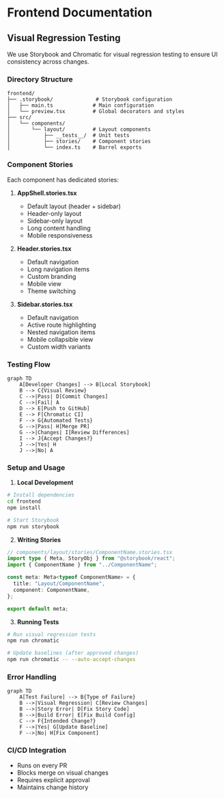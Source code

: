 # Frontend Documentation

## Visual Regression Testing

We use Storybook and Chromatic for visual regression testing to ensure UI consistency across changes.

### Directory Structure
```
frontend/
├── .storybook/              # Storybook configuration
│   ├── main.ts             # Main configuration
│   └── preview.tsx         # Global decorators and styles
├── src/
│   └── components/
│       └── layout/         # Layout components
│           ├── __tests__/  # Unit tests
│           ├── stories/    # Component stories
│           └── index.ts    # Barrel exports
```

### Component Stories
Each component has dedicated stories:

1. **AppShell.stories.tsx**
   - Default layout (header + sidebar)
   - Header-only layout
   - Sidebar-only layout
   - Long content handling
   - Mobile responsiveness

2. **Header.stories.tsx**
   - Default navigation
   - Long navigation items
   - Custom branding
   - Mobile view
   - Theme switching

3. **Sidebar.stories.tsx**
   - Default navigation
   - Active route highlighting
   - Nested navigation items
   - Mobile collapsible view
   - Custom width variants

### Testing Flow
```mermaid
graph TD
    A[Developer Changes] --> B[Local Storybook]
    B --> C{Visual Review}
    C -->|Pass| D[Commit Changes]
    C -->|Fail| A
    D --> E[Push to GitHub]
    E --> F[Chromatic CI]
    F --> G{Automated Tests}
    G -->|Pass| H[Merge PR]
    G -->|Changes| I[Review Differences]
    I --> J{Accept Changes?}
    J -->|Yes| H
    J -->|No| A
```

### Setup and Usage

1. **Local Development**
```bash
# Install dependencies
cd frontend
npm install

# Start Storybook
npm run storybook
```

2. **Writing Stories**
```typescript
// components/layout/stories/ComponentName.stories.tsx
import type { Meta, StoryObj } from "@storybook/react";
import { ComponentName } from "../ComponentName";

const meta: Meta<typeof ComponentName> = {
  title: "Layout/ComponentName",
  component: ComponentName,
};

export default meta;
```

3. **Running Tests**
```bash
# Run visual regression tests
npm run chromatic

# Update baselines (after approved changes)
npm run chromatic -- --auto-accept-changes
```

### Error Handling
```mermaid
graph TD
    A[Test Failure] --> B{Type of Failure}
    B -->|Visual Regression| C[Review Changes]
    B -->|Story Error| D[Fix Story Code]
    B -->|Build Error| E[Fix Build Config]
    C --> F{Intended Change?}
    F -->|Yes| G[Update Baseline]
    F -->|No| H[Fix Component]
```

### CI/CD Integration
- Runs on every PR
- Blocks merge on visual changes
- Requires explicit approval
- Maintains change history
